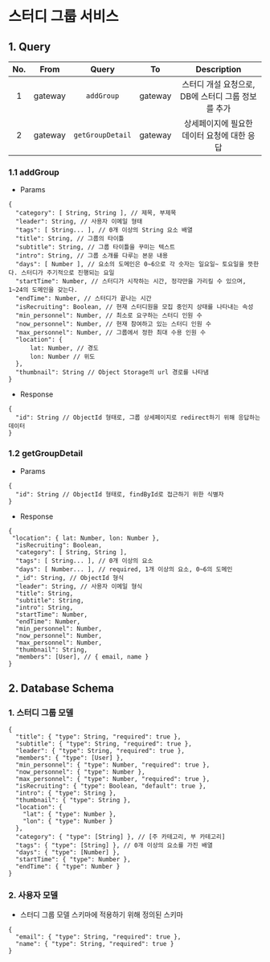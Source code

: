 # 스터디 그룹 서비스

## 1. Query

| No. |  From   |      Query       |   To    |                    Description                     |
| :-: | :-----: | :--------------: | :-----: | :------------------------------------------------: |
|  1  | gateway |    `addGroup`    | gateway | 스터디 개설 요청으로, DB에 스터디 그룹 정보를 추가 |
|  2  | gateway | `getGroupDetail` | gateway |    상세페이지에 필요한 데이터 요청에 대한 응답     |

### 1.1 addGroup

- Params

```
{
  "category": [ String, String ], // 제목, 부제목
  "leader": String, // 사용자 이메일 형태
  "tags": [ String... ], // 0개 이상의 String 요소 배열
  "title": String, // 그룹의 타이틀
  "subtitle": String, // 그룹 타이틀을 꾸미는 텍스트
  "intro": String, // 그룹 소개를 다루는 본문 내용
  "days": [ Number ], // 요소의 도메인은 0~6으로 각 숫자는 일요일~ 토요일을 뜻한다. 스터디가 주기적으로 진행되는 요일
  "startTime": Number, // 스터디가 시작하는 시간, 정각만을 가리킬 수 있으며, 1~24의 도메인을 갖는다.
  "endTime": Number, // 스터디가 끝나는 시간
  "isRecruiting": Boolean, // 현재 스터디원을 모집 중인지 상태를 나타내는 속성
  "min_personnel": Number, // 최소로 요구하는 스터디 인원 수
  "now_personnel": Number, // 현재 참여하고 있는 스터디 인원 수
  "max_personnel": Number, // 그룹에서 정한 최대 수용 인원 수
  "location": {
      lat: Number, // 경도
      lon: Number // 위도
  },
  "thumbnail": String // Object Storage의 url 경로를 나타냄
}
```

- Response

```
{
  "id": String // ObjectId 형태로, 그룹 상세페이지로 redirect하기 위해 응답하는 데이터
}
```

### 1.2 getGroupDetail

- Params

```
{
  "id": String // ObjectId 형태로, findById로 접근하기 위한 식별자
}
```

- Response

```
{
 "location": { lat: Number, lon: Number },
  "isRecruiting": Boolean,
  "category": [ String, String ],
  "tags": [ String... ], // 0개 이상의 요소
  "days": [ Number... ], // required, 1개 이상의 요소, 0~6의 도메인
  "_id": String, // ObjectId 형식
  "leader": String, // 사용자 이메일 형식
  "title": String,
  "subtitle": String,
  "intro": String,
  "startTime": Number,
  "endTime": Number,
  "min_personnel": Number,
  "now_personnel": Number,
  "max_personnel": Number,
  "thumbnail": String,
  "members": [User], // { email, name }
}
```

## 2. Database Schema

### 1. 스터디 그룹 모델

```
{
  "title": { "type": String, "required": true },
  "subtitle": { "type": String, "required": true },
  "leader": { "type": String, "required": true },
  "members": { "type": [User] },
  "min_personnel": { "type": Number, "required": true },
  "now_personnel": { "type": Number },
  "max_personnel": { "type": Number, "required": true },
  "isRecruiting": { "type": Boolean, "default": true },
  "intro": { "type": String },
  "thumbnail": { "type": String },
  "location": {
    "lat": { "type": Number },
    "lon": { "type": Number }
  },
  "category": { "type": [String] }, // [주 카테고리, 부 카테고리]
  "tags": { "type": [String] }, // 0개 이상의 요소를 가진 배열
  "days": { "type": [Number] },
  "startTime": { "type": Number },
  "endTime": { "type": Number }
}
```

### 2. 사용자 모델

- 스터디 그룹 모델 스키마에 적용하기 위해 정의된 스키마

```
{
  "email": { "type": String, "required": true },
  "name": { "type": String, "required": true }
}
```
